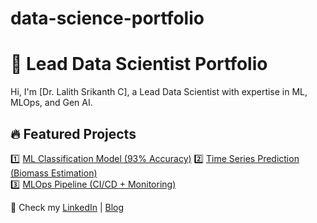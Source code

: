 # data-science-portfolio

# 🚀 Lead Data Scientist Portfolio
Hi, I'm [Dr. Lalith Srikanth C], a Lead Data Scientist with expertise in ML, MLOps, and Gen AI.

## 🔥 Featured Projects
1️⃣ [ML Classification Model (93% Accuracy)](https://github.com/srikanthcl/data-science-portfolio/tree/8c2bc9389a966dbf4a0553cfd62044c7d9ef12b2/classification)
2️⃣ [Time Series Prediction (Biomass Estimation)](GitHub_Link)  
3️⃣ [MLOps Pipeline (CI/CD + Monitoring)](GitHub_Link)  

📌 Check my [LinkedIn](Your_LinkedIn) | [Blog](Your_Blog)
